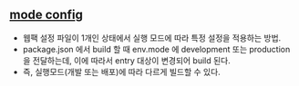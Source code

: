 ## [mode config](https://joshua1988.github.io/webpack-guide/advanced/mode-config.html#%EC%9B%B9%ED%8C%A9-%EC%8B%A4%ED%96%89-%EB%AA%A8%EB%93%9C-mode)

- 웹팩 설정 파일이 1개인 상태에서 실행 모드에 따라 특정 설정을 적용하는 방법.
- package.json 에서 build 할 때 env.mode 에 development 또는 production 을 전달하는데,
  이에 따라서 entry 대상이 변경되어 build 된다.
- 즉, 실행모드(개발 또는 배포)에 따라 다르게 빌드할 수 있다.
